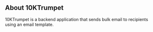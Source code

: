 ## About 10KTrumpet

10KTrumpet is a backend application that sends bulk email to recipients using an email template.